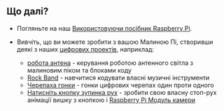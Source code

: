 ## Що далі?

+ Погляньте на наш [Використовуючи посібник Raspberry Pi](https://projects.raspberrypi.org/en/projects/raspberry-pi-using).

+ Вивчіть, що ви можете зробити з вашою Малиною Пі, створивши деякі з наших [цифрових проектів](https://projects.raspberrypi.org), наприклад:
    
    + [робота антена](https://projects.raspberrypi.org/en/projects/robot-antenna) - керування роботою антенного світла з малиновим піком та блоками коду
    + [Rock Band](https://projects.raspberrypi.org/en/projects/rock-band) - навчитися кодувати власні музичні інструменти
    + [Черепаха гонки](https://projects.raspberrypi.org/en/projects/turtle-race) - гонки цифрових черепах один проти одного
    + [Натисніть кнопку зупинка рух](https://projects.raspberrypi.org/en/projects/push-button-stop-motion) - зробити свою власну стоп-рух анімації вишку з кнопкою і [Raspberry Pi Модуль камери](https://www.raspberrypi.org/products/camera-module-v2/)